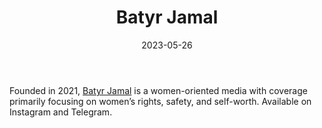 ﻿---
title: "Batyr Jamal"
linkTitle: "Batyr Jamal"
contributor: ["Aizada Arystanbek"]
created: 2022-07-27
countries: ["Kazakhstan"]
category: ["Independent media"]
tags: ["media", "local media", "news", "telegram", "instagram", "women-oriented"]
date_start: [2021]
date_end: []
data_type: ["news"] 
language: ["Russian", "Kazakh"]
date: 2023-05-26
description: 
  Batyr Jamal is a women-oriented media with coverage primarily focusing on women’s rights, safety, and self-worth.
---

Founded in 2021, [Batyr Jamal](https://www.instagram.com/batyrjamal/) is a women-oriented media with coverage primarily focusing on women’s rights, safety, and self-worth. Available on Instagram and Telegram. 
